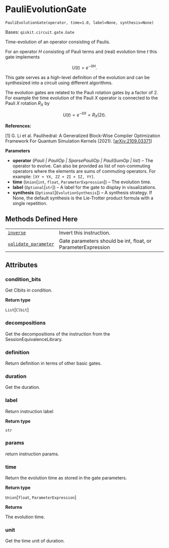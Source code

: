 # PauliEvolutionGate

<span id="undefined" />

`PauliEvolutionGate(operator, time=1.0, label=None, synthesis=None)`

Bases: `qiskit.circuit.gate.Gate`

Time-evolution of an operator consisting of Paulis.

For an operator $H$ consisting of Pauli terms and (real) evolution time $t$ this gate implements

$$
U(t) = e^{-itH}.
$$

This gate serves as a high-level definition of the evolution and can be synthesized into a circuit using different algorithms.

The evolution gates are related to the Pauli rotation gates by a factor of 2. For example the time evolution of the Pauli $X$ operator is connected to the Pauli $X$ rotation $R_X$ by

$$
U(t) = e^{-itX} = R_X(2t).
$$

**References:**

\[1] G. Li et al. Paulihedral: A Generalized Block-Wise Compiler Optimization Framework For Quantum Simulation Kernels (2021). \[[arXiv:2109.03371](https://arxiv.org/abs/2109.03371)]

**Parameters**

*   **operator** (*Pauli | PauliOp | SparsePauliOp | PauliSumOp | list*) – The operator to evolve. Can also be provided as list of non-commuting operators where the elements are sums of commuting operators. For example: `[XY + YX, ZZ + ZI + IZ, YY]`.
*   **time** (`Union`\[`int`, `float`, `ParameterExpression`]) – The evolution time.
*   **label** (`Optional`\[`str`]) – A label for the gate to display in visualizations.
*   **synthesis** (`Optional`\[`EvolutionSynthesis`]) – A synthesis strategy. If None, the default synthesis is the Lie-Trotter product formula with a single repetition.

## Methods Defined Here

|                                                                                                                                                                                                                  |                                                              |
| ---------------------------------------------------------------------------------------------------------------------------------------------------------------------------------------------------------------- | ------------------------------------------------------------ |
| [`inverse`](qiskit.circuit.library.PauliEvolutionGate.inverse#qiskit.circuit.library.PauliEvolutionGate.inverse "qiskit.circuit.library.PauliEvolutionGate.inverse")                                             | Invert this instruction.                                     |
| [`validate_parameter`](qiskit.circuit.library.PauliEvolutionGate.validate_parameter#qiskit.circuit.library.PauliEvolutionGate.validate_parameter "qiskit.circuit.library.PauliEvolutionGate.validate_parameter") | Gate parameters should be int, float, or ParameterExpression |

## Attributes

<span id="undefined" />

### condition\_bits

Get Clbits in condition.

**Return type**

`List`\[`Clbit`]

<span id="undefined" />

### decompositions

Get the decompositions of the instruction from the SessionEquivalenceLibrary.

<span id="undefined" />

### definition

Return definition in terms of other basic gates.

<span id="undefined" />

### duration

Get the duration.

<span id="undefined" />

### label

Return instruction label

**Return type**

`str`

<span id="undefined" />

### params

return instruction params.

<span id="undefined" />

### time

Return the evolution time as stored in the gate parameters.

**Return type**

`Union`\[`float`, `ParameterExpression`]

**Returns**

The evolution time.

<span id="undefined" />

### unit

Get the time unit of duration.
